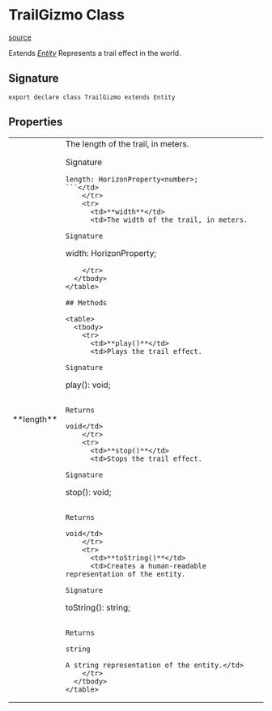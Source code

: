 # TrailGizmo Class

[source](https://developers.meta.com/horizon-worlds/reference/2.0.0/core_trailgizmo)

Extends *[Entity](/horizon-worlds/reference/2.0.0/core_entity)* Represents a trail effect in the world.

## Signature

```
export declare class TrailGizmo extends Entity
```

## Properties

<table>
  <tbody>
    <tr>
      <td>**length**</td>
      <td>The length of the trail, in meters.

Signature

```
length: HorizonProperty<number>;
```</td>
    </tr>
    <tr>
      <td>**width**</td>
      <td>The width of the trail, in meters.

Signature

```
width: HorizonProperty<number>;
```</td>
    </tr>
  </tbody>
</table>

## Methods

<table>
  <tbody>
    <tr>
      <td>**play()**</td>
      <td>Plays the trail effect.

Signature

```
play(): void;
```

Returns

void</td>
    </tr>
    <tr>
      <td>**stop()**</td>
      <td>Stops the trail effect.

Signature

```
stop(): void;
```

Returns

void</td>
    </tr>
    <tr>
      <td>**toString()**</td>
      <td>Creates a human-readable representation of the entity.

Signature

```
toString(): string;
```

Returns

string

A string representation of the entity.</td>
    </tr>
  </tbody>
</table>
